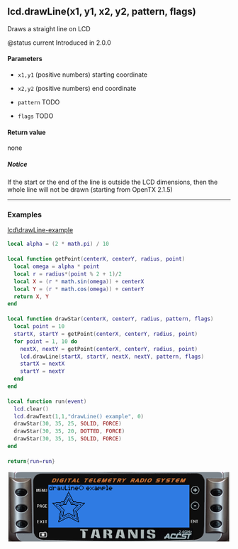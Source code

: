 <!-- This file was generated by the script. Do not edit it, any changes will be lost! -->

## lcd.drawLine(x1, y1, x2, y2, pattern, flags)



Draws a straight line on LCD

@status current Introduced in 2.0.0


#### Parameters

* `x1,y1` (positive numbers) starting coordinate

* `x2,y2` (positive numbers) end coordinate

* `pattern` TODO

* `flags` TODO



#### Return value

none

##### Notice
If the start or the end of the line is outside the LCD dimensions, then the
whole line will not be drawn (starting from OpenTX 2.1.5)




---

### Examples

<a class="dlbtn" href="https://raw.githubusercontent.com/opentx/lua-reference-guide/master/lcd\drawLine-example.lua">lcd\drawLine-example</a>

```lua
local alpha = (2 * math.pi) / 10

local function getPoint(centerX, centerY, radius, point)
  local omega = alpha * point
  local r = radius*(point % 2 + 1)/2
  local X = (r * math.sin(omega)) + centerX
  local Y = (r * math.cos(omega)) + centerY
  return X, Y
end

local function drawStar(centerX, centerY, radius, pattern, flags)
  local point = 10
  startX, startY = getPoint(centerX, centerY, radius, point)
  for point = 1, 10 do
    nextX, nextY = getPoint(centerX, centerY, radius, point)
    lcd.drawLine(startX, startY, nextX, nextY, pattern, flags)
    startX = nextX
    startY = nextY
  end
end

local function run(event)
  lcd.clear()
  lcd.drawText(1,1,"drawLine() example", 0)
  drawStar(30, 35, 25, SOLID, FORCE)
  drawStar(30, 35, 20, DOTTED, FORCE)
  drawStar(30, 35, 15, SOLID, FORCE)
end

return{run=run}
```

![](drawLine-example.png)

